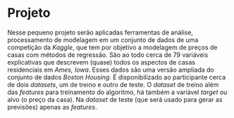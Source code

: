 # Projeto

Nesse pequeno projeto serão aplicadas ferramentas de análise, processamento de modelagem em um conjunto de dados de uma competição da *Kaggle*, que tem por objetivo a modelagem de preços de casas com métodos de regressão. São ao todo cerca de 79 variáveis explicativas que descrevem (quase) todos os aspectos de casas residenciais em *Ames, Iowa*. Esses dados são uma versão ampliada do conjunto de dados *Boston Housing*. É disponibilizado ao participante cerca de dois *datasets*, um de treino e outro de teste. O *dataset* de treino além das *features* para treinamento do algoritmo, há também a variável *target* ou alvo (o preço da casa). Na *dataset* de teste (que será usado para gerar as previsões) apenas as *features*.
